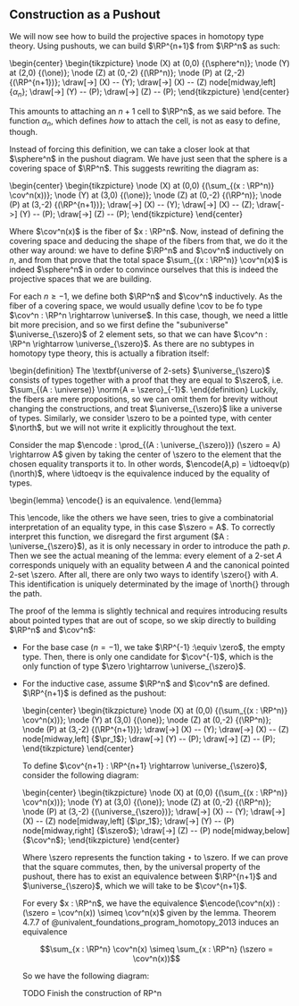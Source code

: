 ## Construction as a Pushout

We will now see how to build the projective spaces in homotopy type theory.
Using pushouts, we can build $\RP^{n+1}$ from $\RP^n$ as such:

\begin{center}
\begin{tikzpicture}
\node (X) at (0,0) {\(\sphere^n\)};
\node (Y) at (2,0) {\(\one\)};
\node (Z) at (0,-2) {\(\RP^n\)};
\node (P) at (2,-2) {\(\RP^{n+1}\)};
\draw[->] (X) -- (Y);
\draw[->] (X) -- (Z) node[midway,left] {$\alpha_n$};
\draw[->] (Y) -- (P);
\draw[->] (Z) -- (P);
\end{tikzpicture}
\end{center}

This amounts to attaching an $n+1$ cell to $\RP^n$, as we said before.
The function $\alpha_n$, which defines *how* to attach the cell, is not as easy to define, though.

Instead of forcing this definition, we can take a closer look at that $\sphere^n$ in the pushout diagram.
We have just seen that the sphere is a covering space of $\RP^n$.
This suggests rewriting the diagram as:

\begin{center}
\begin{tikzpicture}
\node (X) at (0,0) {\(\sum_{(x : \RP^n)} \cov^n(x)\)};
\node (Y) at (3,0) {\(\one\)};
\node (Z) at (0,-2) {\(\RP^n\)};
\node (P) at (3,-2) {\(\RP^{n+1}\)};
\draw[->] (X) -- (Y);
\draw[->] (X) -- (Z);
\draw[->] (Y) -- (P);
\draw[->] (Z) -- (P);
\end{tikzpicture}
\end{center}

Where $\cov^n(x)$ is the fiber of $x : \RP^n$.
Now, instead of defining the covering space and deducing the shape of the fibers from that, we do it the other way around: we have to define $\RP^n$ and $\cov^n$ inductively on $n$, and from that prove that the total space $\sum_{(x : \RP^n)} \cov^n(x)$ is indeed $\sphere^n$ in order to convince ourselves that this is indeed the projective spaces that we are building.

For each $n \geq -1$, we define both $\RP^n$ and $\cov^n$ inductively.
As the fiber of a covering space, we would usually define \cov to be fo type $\cov^n : \RP^n \rightarrow \universe$.
In this case, though, we need a little bit more precision, and so we first define the "subuniverse" $\universe_{\szero}$ of 2 element sets, so that we can have $\cov^n : \RP^n \rightarrow \universe_{\szero}$.
As there are no subtypes in homotopy type theory, this is actually a fibration itself:

\begin{definition}
The \textbf{universe of $2$-sets} $\universe_{\szero}$ consists of types together with a proof that they are equal to $\szero$, i.e. $\sum_{(A : \universe)} \norm{A = \szero}_{-1}$.
\end{definition}
Luckily, the fibers are mere propositions, so we can omit them for brevity without changing the constructions, and treat $\universe_{\szero}$ like a universe of types.
Similarly, we consider \szero to be a pointed type, with center $\north$, but we will not write it explicitly throughout the text.

Consider the map $\encode : \prod_{(A : \universe_{\szero})} (\szero = A) \rightarrow A$ given by taking the center of \szero to the element that the chosen equality transports it to.
In other words, $\encode(A,p) = \idtoeqv(p)(\north)$, where \idtoeqv is the equivalence induced by the equality of types.

\begin{lemma}
\encode{} is an equivalence.
\end{lemma}

This \encode, like the others we have seen, tries to give a combinatorial interpretation of an equality type, in this case $\szero = A$.
To correctly interpret this function, we disregard the first argument ($A : \universe_{\szero}$), as it is only necessary in order to introduce the path $p$.
Then we see the actual meaning of the lemma: every element of a $2$-set $A$ corresponds uniquely with an equality between $A$ and the canonical pointed $2$-set \szero.
After all, there are only two ways to identify \szero{} with $A$.
This identification is uniquely determinated by the image of \north{} through the path.

The proof of the lemma is slightly technical and requires introducing results about pointed types that are out of scope, so we skip directly to building $\RP^n$ and $\cov^n$:

- For the base case ($n = -1$), we take $\RP^{-1} :\equiv \zero$, the empty type.
Then, there is only one candidate for $\cov^{-1}$, which is the only function of type $\zero \rightarrow \universe_{\szero}$.

- For the inductive case, assume $\RP^n$ and $\cov^n$ are defined. $\RP^{n+1}$ is defined as the pushout:

  \begin{center}
  \begin{tikzpicture}
  \node (X) at (0,0) {\(\sum_{(x : \RP^n)} \cov^n(x)\)};
  \node (Y) at (3,0) {\(\one\)};
  \node (Z) at (0,-2) {\(\RP^n\)};
  \node (P) at (3,-2) {\(\RP^{n+1}\)};
  \draw[->] (X) -- (Y);
  \draw[->] (X) -- (Z) node[midway,left] {$\pr_1$};
  \draw[->] (Y) -- (P);
  \draw[->] (Z) -- (P);
  \end{tikzpicture}
  \end{center}

  To define $\cov^{n+1} : \RP^{n+1} \rightarrow \universe_{\szero}$, consider the following diagram:

  \begin{center}
  \begin{tikzpicture}
  \node (X) at (0,0) {\(\sum_{(x : \RP^n)} \cov^n(x)\)};
  \node (Y) at (3,0) {\(\one\)};
  \node (Z) at (0,-2) {\(\RP^n\)};
  \node (P) at (3,-2) {\(\universe_{\szero}\)};
  \draw[->] (X) -- (Y);
  \draw[->] (X) -- (Z) node[midway,left] {$\pr_1$};
  \draw[->] (Y) -- (P) node[midway,right] {$\szero$};
  \draw[->] (Z) -- (P) node[midway,below] {$\cov^n$};
  \end{tikzpicture}
  \end{center}

  Where \szero represents the function taking $\star$ to \szero. If we can prove that the square commutes, then, by the universal property of the pushout, there has to exist an equivalence between $\RP^{n+1}$ and $\universe_{\szero}$, which we will take to be $\cov^{n+1}$.

  For every $x : \RP^n$, we have the equivalence $\encode(\cov^n(x)) : (\szero = \cov^n(x)) \simeq \cov^n(x)$ given by the lemma.
  Theorem 4.7.7 of @univalent_foundations_program_homotopy_2013 induces an equivalence

  $$\sum_{x : \RP^n} \cov^n(x) \simeq \sum_{x : \RP^n} (\szero = \cov^n(x))$$

  So we have the following diagram:

  TODO Finish the construction of RP^n

